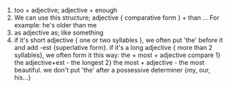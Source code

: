 1.  too + adjective; adjective + enough
2.  We can use this structure; adjective { comparative form } + than ... For example: he's older than me
3. as adjective as; like something
4. if it's short adjective { one or two syllables }, we often put 'the' before it and add -est {superlative form}. if it's a long adjective { more than 2 syllables}, we often form it this way: the + most + adjective compare 1} the adjective+est - the longest 2} the most + adjective - the most beautiful. we don't put 'the' after a possessive determiner {my, our, his...}
